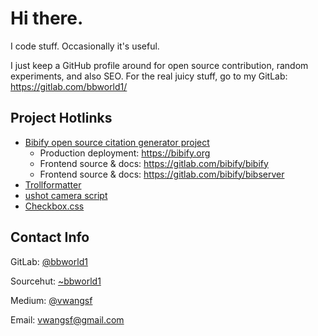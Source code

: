 # Hi there.
I code stuff. Occasionally it's useful.

I just keep a GitHub profile around for open source contribution,
random experiments, and also SEO. For the real juicy stuff,
go to my GitLab: https://gitlab.com/bbworld1/

## Project Hotlinks

- [Bibify open source citation generator project](https://bibify.org)
    - Production deployment: https://bibify.org
    - Frontend source & docs: https://gitlab.com/bibify/bibify
    - Frontend source & docs: https://gitlab.com/bibify/bibserver
- [Trollformatter](https://gitlab.com/bbworld1/trollformatter)
- [ushot camera script](https://gitlab.com/bbworld1/ushot)
- [Checkbox.css](https://gitlab.com/bbworld1/checkbox.css)

## Contact Info

GitLab: [@bbworld1](https://gitlab.com/bbworld1)

Sourcehut: [~bbworld1](https://sr.ht/~bbworld1/)

Medium: [@vwangsf](https://medium.com/@vwangsf/)

Email: vwangsf@gmail.com
